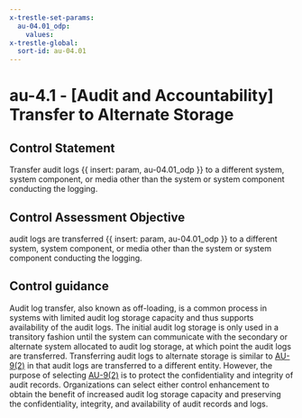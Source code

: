 ```yaml
---
x-trestle-set-params:
  au-04.01_odp:
    values:
x-trestle-global:
  sort-id: au-04.01
---
```


# au-4.1 - \[Audit and Accountability\] Transfer to Alternate Storage

## Control Statement

Transfer audit logs {{ insert: param, au-04.01_odp }} to a different system, system component, or media other than the system or system component conducting the logging.

## Control Assessment Objective

audit logs are transferred {{ insert: param, au-04.01_odp }} to a different system, system component, or media other than the system or system component conducting the logging.

## Control guidance

Audit log transfer, also known as off-loading, is a common process in systems with limited audit log storage capacity and thus supports availability of the audit logs. The initial audit log storage is only used in a transitory fashion until the system can communicate with the secondary or alternate system allocated to audit log storage, at which point the audit logs are transferred. Transferring audit logs to alternate storage is similar to [AU-9(2)](#au-9.2) in that audit logs are transferred to a different entity. However, the purpose of selecting [AU-9(2)](#au-9.2) is to protect the confidentiality and integrity of audit records. Organizations can select either control enhancement to obtain the benefit of increased audit log storage capacity and preserving the confidentiality, integrity, and availability of audit records and logs.
